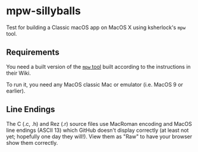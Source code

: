# mpw-sillyballs

Test for building a Classic macOS app on MacOS X using ksherlock's `mpw` tool.

## Requirements
You need a built version of the [`mpw` tool](https://github.com/ksherlock/mpw)
built according to the instructions in their Wiki.

To run it, you need any MacOS classic Mac or emulator (i.e. MacOS 9 or earlier).

## Line Endings
The C (.c, .h) and Rez (.r) source files use MacRoman encoding and MacOS line endings
(ASCII 13) which GitHub doesn't display correctly (at least not yet; hopefully one
day they will!). View them as "Raw" to have your browser show them correctly.
